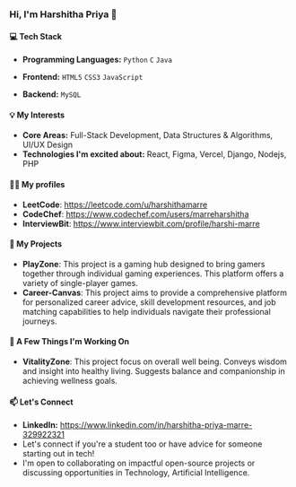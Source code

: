 ### Hi, I'm Harshitha Priya 👋


#### 💻 Tech Stack

- **Programming Languages:** 
`Python` `C` `Java`

- **Frontend:**
`HTML5` `CSS3` `JavaScript`

- **Backend:**
`MySQL`


#### 💡 **My Interests**
- **Core Areas:** Full-Stack Development, Data Structures & Algorithms, UI/UX Design
- **Technologies I'm excited about:** React, Figma, Vercel, Django, Nodejs, PHP


#### 👨‍💻 **My profiles**
- **LeetCode**: https://leetcode.com/u/harshithamarre
- **CodeChef**: https://www.codechef.com/users/marreharshitha
- **InterviewBit**: https://www.interviewbit.com/profile/harshi-marre


#### 📝 **My Projects**
- **PlayZone**: This project is a gaming hub designed to bring gamers together through individual gaming experiences. This platform offers a variety of single-player games.
- **Career-Canvas**: This project aims to provide a comprehensive platform for personalized career advice, skill development resources, and job matching capabilities to help individuals navigate their professional journeys.


#### 🚀 **A Few Things I'm Working On**
- **VitalityZone**: This project focus on overall well being. Conveys wisdom and insight into healthy living. Suggests balance and companionship in achieving wellness goals.


#### 📫 **Let's Connect**
- **LinkedIn:** https://www.linkedin.com/in/harshitha-priya-marre-329922321
- Let's connect if you're a student too or have advice for someone starting out in tech!
- I'm open to collaborating on impactful open-source projects or discussing opportunities in Technology, Artificial Intelligence.

